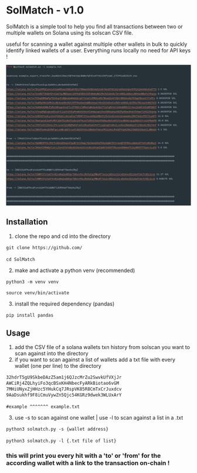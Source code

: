 # SolMatch - v1.0
SolMatch is a simple tool to help you find all transactions between two or multiple wallets on Solana using its solscan CSV file.

useful for scanning a wallet against multiple other wallets in bulk to quickly identify linked wallets of a user. Everything runs locally no need for API keys !

![image](example.png)

## Installation
1. clone the repo and cd into the directory
``` 
git clone https://github.com/

cd SolMatch
```
2. make and activate a python venv (recommended)
```
python3 -m venv venv
```
```
source venv/bin/activate
```
3. install the required dependency (pandas)
```
pip install pandas
```
## Usage
1. add the CSV file of a solana wallets txn history from solscan you want to scan against into the directory
2. if you want to scan against a list of wallets add a txt file with every wallet (one per line) to the directory
```
32hdrT5gU9SkbeDAzZ5am1j6QJzcMrZu2SwvkUfVXjJr
AWCiRj4ZQLhyiFo3qcBSxKH4NbecFyARkBiotao6vGM
7MHiUNyxZjHHzc5YHukCq7JRspVK85R8CmTxCrJuxdcv
9AaDsukhf9F8iCmuVywZn5Qjc54KGRz9dwek3WLUxArY

#example ^^^^^^^ example.txt
```
3. use -s to scan against one wallet | use -l to scan against a list in a .txt
```
python3 solmatch.py -s {wallet address}

python3 solmatch.py -l {.txt file of list}
```
### this will print you every hit with a 'to' or 'from' for the according wallet with a link to the transaction on-chain ! 
